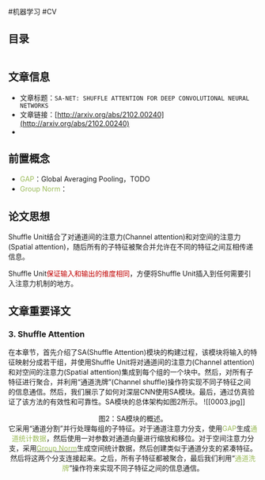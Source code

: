 #机器学习 #CV 

## 目录

```toc
```

## 文章信息

- 文章标题：`SA-NET: SHUFFLE ATTENTION FOR DEEP CONVOLUTIONAL NEURAL NETWORKS`
- 文章链接：[http://arxiv.org/abs/2102.00240](http://arxiv.org/abs/2102.00240)
- 

## 前置概念

- <font color="#9bbb59">GAP</font>：Global Averaging Pooling，TODO
- <font color="#9bbb59">Group Norm</font>：

## 论文思想

Shuffle Unit结合了对通道间的注意力(Channel attention)和对空间的注意力(Spatial attention)，随后所有的子特征被聚合并允许在不同的特征之间互相传递信息。

Shuffle Unit<font color="#c00000">保证输入和输出的维度相同</font>，方便将Shuffle Unit插入到任何需要引入注意力机制的地方。

## 文章重要译文

### 3. Shuffle Attention

在本章节，首先介绍了SA(Shuffle Attention)模块的构建过程，该模块将输入的特征映射分成若干组，并使用Shuffle Unit将对通道间的注意力(Channel attention)和对空间的注意力(Spatial attention)集成到每个组的一个块中。然后，对所有子特征进行聚合，并利用“通道洗牌”(Channel shuffle)操作符实现不同子特征之间的信息通信。然后，我们展示了如何对深层CNN使用SA模块。最后，通过仿真验证了该方法的有效性和可靠性。SA模块的总体架构如图2所示。
![[0003.jpg]]
<center>图2：SA模块的概述。</center>
<center>它采用“通道分割”并行处理每组的子特征。对于通道注意力分支，使用<font color="#9bbb59">GAP</font>生成<font color="#9bbb59">通道统计数据</font>，然后使用一对参数对通道向量进行缩放和移位。对于空间注意力分支，采用<a href="url"><font color="#9bbb59">Group Norm</font></a>生成空间统计数据，然后创建类似于通道分支的紧凑特征。然后将这两个分支连接起来。之后，所有子特征都被聚合，最后我们利用“<font color="#9bbb59">通道洗牌</font>”操作符来实现不同子特征之间的信息通信。</center>


